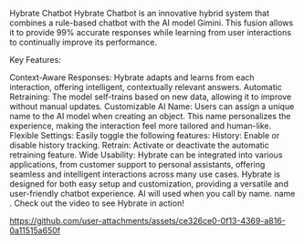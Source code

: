 Hybrate Chatbot
Hybrate Chatbot is an innovative hybrid system that combines a rule-based chatbot with the AI model Gimini. This fusion allows it to provide 99% accurate responses while learning from user interactions to continually improve its performance.

Key Features:

Context-Aware Responses: Hybrate adapts and learns from each interaction, offering intelligent, contextually relevant answers.
Automatic Retraining: The model self-trains based on new data, allowing it to improve without manual updates.
Customizable AI Name: Users can assign a unique name to the AI model when creating an object. This name personalizes the experience, making the interaction feel more tailored and human-like.
Flexible Settings: Easily toggle the following features:
History: Enable or disable history tracking.
Retrain: Activate or deactivate the automatic retraining feature.
Wide Usability: Hybrate can be integrated into various applications, from customer support to personal assistants, offering seamless and intelligent interactions across many use cases.
Hybrate is designed for both easy setup and customization, providing a versatile and user-friendly chatbot experience.
AI will used when you call by name. name <context>.
Check out the video to see Hybrate in action!


https://github.com/user-attachments/assets/ce326ce0-0f13-4369-a816-0a11515a650f

